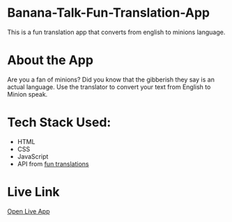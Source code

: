 # Banana-Talk-Fun-Translation-App
This is a fun translation app that converts from english to minions language.
# About the App
Are you a fan of minions? Did you know that the gibberish they say is an actual language.
Use the translator to convert your text from English to Minion speak.
# Tech Stack Used:
- HTML
- CSS
- JavaScript
- API from [fun translations](https://funtranslations.com/minion)
# Live Link
[Open Live App](https://neogcamp-minion-speak.netlify.app/)